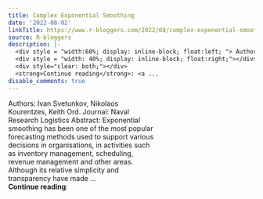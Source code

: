 ```yaml
---
title: Complex Exponential Smoothing
date: '2022-08-02'
linkTitle: https://www.r-bloggers.com/2022/08/complex-exponential-smoothing/
source: R-bloggers
description: |-
  <div style = "width:60%; display: inline-block; float:left; "> Authors: Ivan Svetunkov, Nikolaos Kourentzes, Keith Ord. Journal: Naval Research Logistics Abstract: Exponential smoothing has been one of the most popular forecasting methods used to support various decisions in organisations, in activities such as inventory management, scheduling, revenue management and other areas. Although its relative simplicity and transparency have made ...</div>
  <div style = "width: 40%; display: inline-block; float:right;"></div>
  <div style="clear: both;"></div>
  <strong>Continue reading</strong>: <a ...
disable_comments: true
---
```

<div style = "width:60%; display: inline-block; float:left; "> Authors: Ivan Svetunkov, Nikolaos Kourentzes, Keith Ord. Journal: Naval Research Logistics Abstract: Exponential smoothing has been one of the most popular forecasting methods used to support various decisions in organisations, in activities such as inventory management, scheduling, revenue management and other areas. Although its relative simplicity and transparency have made ...</div>
<div style = "width: 40%; display: inline-block; float:right;"></div>
<div style="clear: both;"></div>
<strong>Continue reading</strong>: <a ...